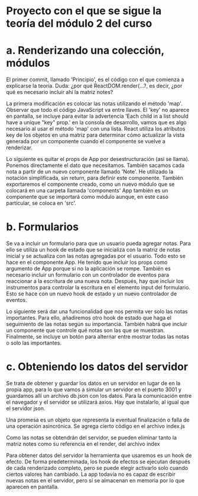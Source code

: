 # Proyecto con el que se sigue la teoría del módulo 2 del curso

# a. Renderizando una colección, módulos
El primer commit, llamado 'Principio', es el código con el que comienza a explicarse la teoría.
Duda: ¿por qué ReactDOM.render(<App notes={notes} />...?, es decir, ¿por qué es necesario incluir ahí la matriz notes?

La primera modificación es colocar las notas utilizando el método 'map'. Observar que todo el código JavaScript va entre llaves.
El 'key' no aparece en pantalla, se incluye para evitar la advertencia 'Each child in a list should have a unique "key" prop.' en la consola de desarrollo, vamos que es algo necesario al usar el método 'map' con una lista. React utiliza los atributos key de los objetos en una matriz para determinar cómo actualizar la vista generada por un componente cuando el componente se vuelve a renderizar.

Lo siguiente es quitar el props de App por desestructuración (así se llama). Ponemos directamente el dato que necesitamos.
También sacamos cada nota a partir de un nuevo componente llamado 'Note'. He utilizado la notación simplificada, sin return, para definir este componente.
También exportaremos el componente creado, como un nuevo módulo que se colocará en una carpeta llamada 'components'
App también es un componente que se importará como módulo aunque, en este caso particular, se coloca en 'src'.

# b. Formularios
Se va a incluir un formulario para que un usuario pueda agregar notas. Para ello se utiliza un hook de estado que se inicializa con la matriz de notas inicial y se actualiza con las notas agregadas por el usuario. Todo esto se hace en el componente App. He tenido que incluir los props como argumento de App porque si no la aplicación se rompe.
También es necesario incluir un formulario con un controlador de eventos para reaccionar a la escritura de una nueva nota.
Después, hay que incluir los instrumentos para controlar la escritura en el elemento input del formulario. Esto se hace con un nuevo hook de estado y un nuevo controlador de eventos.

Lo siguiente será dar una funcionalidad que nos permita ver solo las notas importantes. Para ello, añadiremos otro hook de estado que haga el seguimiento de las notas según su importancia. También habrá que incluir un componente que controle qué notas son las que se muestran. Finalmente, se incluye un botón para alternar entre mostrar todas las notas o solo las importantes.

# c. Obteniendo los datos del servidor
Se trata de obtener y guardar los datos en un servidor en lugar de en la propia app, para lo que vamos a simular un servidor en el puerto 3001 y guardamos allí un archivo db.json con los datos. Para la comunicación entre el navegador y el servidor se utilizará axios. Hay que instalarlo, al igual que el servidor json.

Una promesa es un objeto que representa la eventual finalización o falla de una operación asincrónica. Se agrega cierto código en el archivo index.js

Como las notas se obtendrán del servidor, se pueden eliminar tanto la matriz notes como su referencia en el render, del archivo index

Para obtener datos del servidor la herramienta que usaremos es un hook de efecto. De forma predeterminada, los hook de efectos se ejecutan después de cada renderizado completo, pero se puede elegir activarlo solo cuando ciertos valores han cambiado. La app todavía no es capaz de escribir nuevas notas en el servidor, pero sí se almacenan en memoria por lo que aparecen en pantalla.

